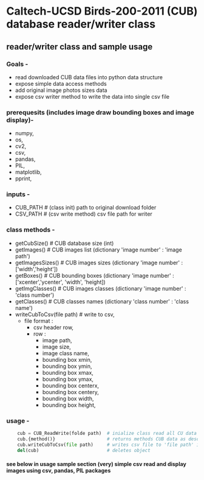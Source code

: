 # Caltech-UCSD Birds-200-2011 (CUB) database reader/writer class

## reader/writer class and sample usage

### Goals -
 - read downloaded CUB data files into python data structure 
 - expose simple data access methods
 - add original image photos sizes data
 - expose csv writer method to write the data into single csv file
    
### prerequesits (includes image draw bounding boxes and image display)-  
 - numpy,  
 - os,  
 - cv2,  
 - csv,  
 - pandas,  
 - PIL,  
 - matplotlib,  
 - pprint,  

### inputs -  
 - CUB_PATH # (class init) path to original download folder  
 - CSV_PATH # (csv write method) csv file path for writer  
       
### class methods -  
 - getCubSize()              # CUB database size  (int)  
 - getImages()               # CUB images list    (dictionary 'image number' : 'image path')  
 - getImagesSizes()          # CUB images sizes   (dictionary 'image number' : \['width','height'\])  
 - getBoxes()                # CUB bounding boxes (dictionary 'image number' : \['xcenter','ycenter', 'width', 'height\])  
 - getImgClasses()           # CUB images classes (dictionary 'image number' : 'class number')  
 - getClasses()              # CUB classes names  (dictionary 'class number' : 'class name')  
 - writeCubToCsv(file path)  # write to csv,   
     - file format :   
         - csv header row,  
         - row :  
             - image path,  
             - image size,  
             - image class name,  
             - bounding box xmin,  
             - bounding box ymin,  
             - bounding box xmax,  
             - bounding box ymax,  
             - bounding box centerx,  
             - bounding box centery,  
             - bounding box width,  
             - bounding box height,  
                
### usage - 
```python
    cub = CUB_ReadWrite(folde path)  # inialize class read all CU data files from 'folder path'  
    cub.{method()}                   # returns methods CUB data as described above  
    cub.writeCubToCsv(file path)     # writes csv file to 'file path' in format decribed above  
    del(cub)                         # deletes object  
```
    
#### see below in usage sample section (very) simple csv read and display images using csv, pandas, PIL packages  
